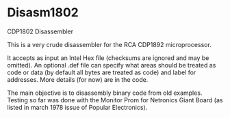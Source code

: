 # Disasm1802
CDP1802 Disassembler

This is a very crude disassembler for the RCA CDP1892 microprocessor.

It accepts as input an Intel Hex file (checksums are ignored and may be omitted). An optional .def file can specify what areas should be treated as code or data (by default all bytes are treated as code) and label for addresses. More details (for now) are in the code.

The main objective is to disassembly binary code from old examples. Testing so far was done with the Monitor Prom for Netronics Giant Board (as listed in march 1978 issue of Popular Electronics).
